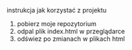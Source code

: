 instrukcja jak korzystać z projektu

1. pobierz moje repozytorium
2. odpal plik index.html w przeglądarce
3. odświez po zmianach w plikach html
